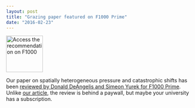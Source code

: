 ```yaml
---
layout: post
title: "Grazing paper featured on F1000 Prime"
date: "2016-02-23"
---
```


<a href="http://f1000.com/prime/726120793?bd=1" target="_blank"><img  src="https://s3.amazonaws.com/cdn.f1000.com/images/badges/badgef1000.gif" alt="Access the recommendation on F1000" id="badge-hyperlink" style = "width:100px; height: auto;"/></a>

Our paper on spatially heterogeneous pressure and catastrophic shifts has been [reviewed by Donald DeAngelis and Simeon Yurek for F1000 Prime](http://f1000.com/prime/726120793). Unlike [our article](http://link.springer.com/content/pdf/10.1007%2Fs12080-015-0289-1.pdf), the review is behind a paywall, but maybe your university has a subscription.

